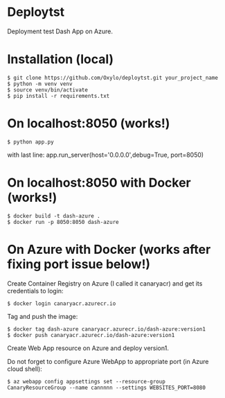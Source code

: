 # Deploytst
Deployment test Dash App on Azure.


Installation (local)
====================

    $ git clone https://github.com/Oxylo/deploytst.git your_project_name
    $ python -m venv venv
    $ source venv/bin/activate
    $ pip install -r requirements.txt


On localhost:8050 (works!)
==========================

    $ python app.py

with last line: app.run_server(host='0.0.0.0',debug=True, port=8050)


On localhost:8050 with Docker (works!)
======================================

    $ docker build -t dash-azure .
    $ docker run -p 8050:8050 dash-azure


On Azure with Docker (works after fixing port issue below!)
===========================================================

Create Container Registry on Azure (I called it canaryacr) and get its credentials to login:

    $ docker login canaryacr.azurecr.io

Tag and push the image:

    $ docker tag dash-azure canaryacr.azurecr.io/dash-azure:version1
    $ docker push canaryacr.azurecr.io/dash-azure:version1

Create Web App resource on Azure and deploy version1.

Do not forget to configure Azure WebApp to appropriate port (in Azure cloud shell):

    $ az webapp config appsettings set --resource-group CanaryResourceGroup --name cannnnn --settings WEBSITES_PORT=8080




